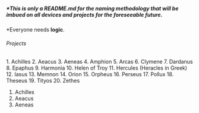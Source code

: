 <h5>*This is only a README.md for the naming methodology that will be imbued on all devices and projects for the foreseeable future.</h5>
<p>*Everyone needs <b>logic</b>.</p>
  <h6>Projects</h6>
1. Achilles
2. Aeacus
3. Aeneas
4. Amphion
5. Arcas
6. Clymene
7. Dardanus
8. Epaphus
9. Harmonia
10. Helen of Troy
11. Hercules (Heracles in Greek)
12. Iasus
13. Memnon
14. Orion
15. Orpheus
16. Perseus
17. Pollux
18. Theseus
19. Tityos
20. Zethes

1. Achilles
2. Aeacus
3. Aeneas
